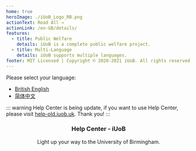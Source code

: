 ```yaml
---
home: true
heroImage: ./iUoB_Logo_RB.png
actionText: Read All →
actionLink: /en-GB/details/
features:
  - title: Public Welfare
    details: iUoB is a complete public welfare project.
  - title: Multi-Language
    details: iUoB supports multiple languages.
footer: MIT Licensed | Copyright © 2020-2021 iUoB. All rights reserved.
---
```



Please select your language:
- [British English](./en-GB/)
- [简体中文](./)

::: warning
Help Center is being update, if you want to use Help Center, please visit [help-old.iuob.uk](https://help-old.iuob.uk/). Thank you!
:::


### <center>Help Center - iUoB</center>

<center>Light up your way to the University of Birmingham.</center>

<br>